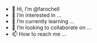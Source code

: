 - 👋 Hi, I’m @farochell
- 👀 I’m interested in ...
- 🌱 I’m currently learning ...
- 💞️ I’m looking to collaborate on ...
- 📫 How to reach me ...

<!---
farochell/farochell is a ✨ special ✨ repository because its `README.md` (this file) appears on your GitHub profile.
You can click the Preview link to take a look at your changes.
--->
